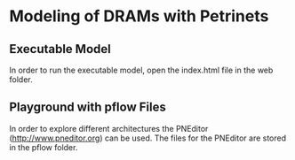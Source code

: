 # Modeling of DRAMs with Petrinets

## Executable Model

In order to run the executable model, open the index.html file in the web folder.

## Playground with pflow Files

In order to explore different architectures the PNEditor (http://www.pneditor.org) can be used.
The files for the PNEditor are stored in the pflow folder.

